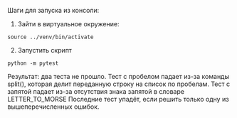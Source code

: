 Шаги для запуска из консоли:
1. Зайти в виртуальное окружение:
```
source ../venv/bin/activate
```
2. Запустить скрипт
```
python -m pytest
```
Результат: два теста не прошло.
Тест с пробелом падает из-за команды split(), которая делит переданную строку на список по пробелам.
Тест с запятой падает из-за отсутствия знака запятой в словаре LETTER_TO_MORSE
Последние тест упадёт, если решить только одну из вышеперечисленных ошибок.
